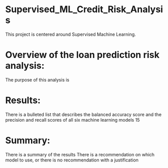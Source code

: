 # Supervised_ML_Credit_Risk_Analysis

This project is centered around Supervised Machine Learning.

# Overview of the loan prediction risk analysis:

The purpose of this analysis is 

# Results:

There is a bulleted list that describes the balanced accuracy score and the precision and recall scores of all six machine learning models 15

# Summary:

There is a summary of the results 
There is a recommendation on which model to use, or there is no recommendation with a justification 
